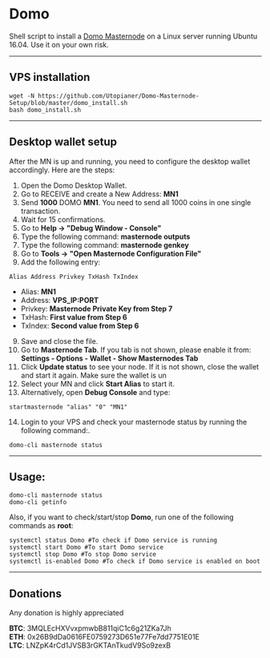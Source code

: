 # Domo
Shell script to install a [Domo Masternode](https://domoproject.me/) on a Linux server running Ubuntu 16.04. Use it on your own risk.
***

## VPS installation
```
wget -N https://github.com/Utopianer/Domo-Masternode-Setup/blob/master/domo_install.sh
bash domo_install.sh
```
***

## Desktop wallet setup

After the MN is up and running, you need to configure the desktop wallet accordingly. Here are the steps:
1. Open the Domo Desktop Wallet.
2. Go to RECEIVE and create a New Address: **MN1**
3. Send **1000** DOMO **MN1**. You need to send all 1000 coins in one single transaction.
4. Wait for 15 confirmations.
5. Go to **Help -> "Debug Window - Console"**
6. Type the following command: **masternode outputs**
7. Type the following command: **masternode genkey**
8. Go to  **Tools -> "Open Masternode Configuration File"**
9. Add the following entry:
```
Alias Address Privkey TxHash TxIndex
```
* Alias: **MN1**
* Address: **VPS_IP:PORT**
* Privkey: **Masternode Private Key from Step 7**
* TxHash: **First value from Step 6**
* TxIndex:  **Second value from Step 6**
9. Save and close the file.
10. Go to **Masternode Tab**. If you tab is not shown, please enable it from: **Settings - Options - Wallet - Show Masternodes Tab**
11. Click **Update status** to see your node. If it is not shown, close the wallet and start it again. Make sure the wallet is un
12. Select your MN and click **Start Alias** to start it.
13. Alternatively, open **Debug Console** and type:
```
startmasternode "alias" "0" "MN1"
```
14. Login to your VPS and check your masternode status by running the following command:.
```
domo-cli masternode status
```
***

## Usage:
```
domo-cli masternode status
domo-cli getinfo
```
Also, if you want to check/start/stop **Domo**, run one of the following commands as **root**:

```
systemctl status Domo #To check if Domo service is running
systemctl start Domo #To start Domo service
systemctl stop Domo #To stop Domo service
systemctl is-enabled Domo #To check if Domo service is enabled on boot
```
***

## Donations

Any donation is highly appreciated

**BTC**: 3MQLEcHXVvxpmwbB811qiC1c6g21ZKa7Jh  
**ETH**: 0x26B9dDa0616FE0759273D651e77Fe7dd7751E01E  
**LTC**: LNZpK4rCd1JVSB3rGKTAnTkudV9So9zexB  
